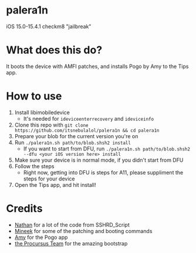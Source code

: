 # palera1n
iOS 15.0-15.4.1 checkm8 "jailbreak"

# What does this do?
It boots the device with AMFI patches, and installs Pogo by Amy to the Tips app.

# How to use
1. Install libimobiledevice
    - It's needed for `ideviceenterrecovery` and `ideviceinfo`
2. Clone this repo with `git clone https://github.com/itsnebulalol/palera1n && cd palera1n`
3. Prepare your blob for the current version you're on
4. Run `./palera1n.sh path/to/blob.shsh2 install`
    - If you want to start from DFU, run `./palera1n.sh path/to/blob.shsh2 --dfu <your iOS version here> install`
5. Make sure your device is in normal mode, if you didn't start from DFU
6. Follow the steps
    - Right now, getting into DFU is steps for A11, please suppliment the steps for your device
7. Open the Tips app, and hit install!

# Credits
- [Nathan](https://github.com/verygenericname) for a lot of the code from SSHRD_Script
- [Mineek](https://github.com/mineek) for some of the patching and booting commands
- [Amy](https://github.com/elihwyma) for the Pogo app
- [the Procursus Team](https://github.com/ProcursusTeam) for the amazing bootstrap
